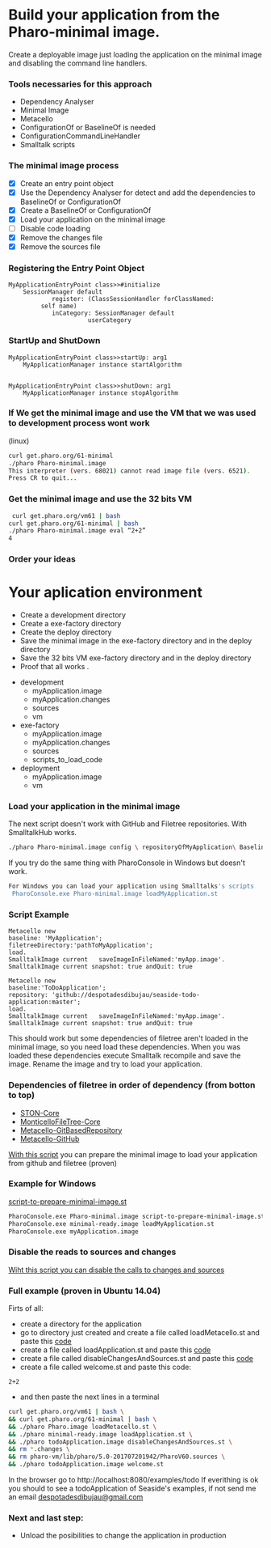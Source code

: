 # Build your application from the Pharo-minimal image.
Create a deployable image just  loading the application on the minimal image and disabling the command line handlers.
### Tools necessaries for this approach
- Dependency Analyser
- Minimal Image
- Metacello
- ConfigurationOf or BaselineOf is needed
- ConfigurationCommandLineHandler 
- Smalltalk scripts
### The minimal image process
- [x] Create an entry point object
- [x] Use the Dependency Analyser for detect and add the dependencies to BaselineOf or ConfigurationOf
- [x] Create a BaselineOf or ConfigurationOf
- [x] Load your application on the minimal image
- [ ] Disable code loading
- [x] Remove the changes file
- [x] Remove the sources file
### Registering the Entry Point Object

```st
MyApplicationEntryPoint class>>#initialize
    SessionManager default
            register: (ClassSessionHandler forClassNamed: 
         self name)
            inCategory: SessionManager default 
                      userCategory
```


### StartUp and ShutDown
```st
MyApplicationEntryPoint class>>startUp: arg1
    MyApplicationManager instance startAlgorithm


MyApplicationEntryPoint class>>shutDown: arg1
    MyApplicationManager instance stopAlgorithm
 ```
 
### If We get the minimal image and use the VM that we was used to development process wont work
(linux)
```sh
curl get.pharo.org/61-minimal
./pharo Pharo-minimal.image
This interpreter (vers. 68021) cannot read image file (vers. 6521).
Press CR to quit...

```
 ### Get the minimal image and use the 32 bits VM
 
```sh
 curl get.pharo.org/vm61 | bash
curl get.pharo.org/61-minimal | bash
./pharo Pharo-minimal.image eval “2+2”
4
```
 ### Order your ideas
 # Your aplication environment

- Create a development directory
- Create a exe-factory directory
- Create the deploy directory
- Save the minimal image in the exe-factory directory and in the deploy directory
- Save the 32 bits VM exe-factory directory and in the deploy directory
- Proof that all works
.

 * development
   * myApplication.image
   * myApplication.changes
   * sources
   * vm
 * exe-factory
   * myApplication.image
   * myApplication.changes
   * sources
   * scripts_to_load_code
 * deployment
   * myApplication.image
   * vm


### Load your application in the minimal image
The next script doesn't work with GitHub and Filetree repositories. 
With SmalltalkHub works.
```sh
./pharo Pharo-minimal.image config \ repositoryOfMyApplication\ BaselineOfMyApplication\ --install=baseline

```


If you try do the same thing with PharoConsole in Windows but doesn't work.
```sh
For Windows you can load your application using Smalltalks's scripts
 PharoConsole.exe Pharo-minimal.image loadMyApplication.st
```
### Script Example

```st
Metacello new
baseline: 'MyApplication';
filetreeDirectory:'pathToMyApplication';
load.
SmalltalkImage current   saveImageInFileNamed:'myApp.image'.
SmalltalkImage current snapshot: true andQuit: true
```

```st
Metacello new
baseline:'ToDoApplication';
repository: 'github://despotadesdibujau/seaside-todo-application:master';
load.
SmalltalkImage current   saveImageInFileNamed:'myApp.image'.
SmalltalkImage current snapshot: true andQuit: true
```
This should work but some dependencies of filetree aren't loaded in the minimal image, so you need load these dependencies.
When you was loaded these dependencies execute Smalltalk recompile and save the image.
Rename the image and try to load your application.
### Dependencies of filetree in order of dependency (from botton to top)

  - [STON-Core](https://ci.inria.fr/pharo-contribution/job/EnterprisePharoBook/lastSuccessfulBuild/artifact/book-result/STON/STON.html)
  - [MonticelloFileTree-Core](https://gist.github.com/despotadesdibujau/c4e60ba35430f650ae1d3a9d52dc8788)
  - [Metacello-GitBasedRepository](https://gist.github.com/despotadesdibujau/172b75e19970b3ceb5ba2337e53c3088)
  - [Metacello-GitHub](https://gist.github.com/despotadesdibujau/053dcd8ff12bf84977aaf862b70fac76)
  
 [With this script](https://gist.github.com/despotadesdibujau/804115f5be69554a047ad2e3ecd0b201) you can prepare the minimal image to load your application from github and filetree (proven)
 ### Example for Windows
 [script-to-prepare-minimal-image.st](https://gist.github.com/despotadesdibujau/804115f5be69554a047ad2e3ecd0b201)
 ```bash
 PharoConsole.exe Pharo-minimal.image script-to-prepare-minimal-image.st
PharoConsole.exe minimal-ready.image loadMyApplication.st
PharoConsole.exe myApplication.image
 ```

 ### Disable the reads to sources and changes
 [Wiht this script you can disable the calls to changes and sources](https://gist.github.com/despotadesdibujau/5c26d74763005a7e6bcf67954de811ef)
 
 
### Full example (proven in Ubuntu 14.04)
Firts of all:
- create a directory for the application
- go to directory just created and create a file called loadMetacello.st and paste this [code](https://gist.github.com/despotadesdibujau/804115f5be69554a047ad2e3ecd0b201)
- create a file called loadApplication.st and paste this [code](https://gist.github.com/despotadesdibujau/27e07f8fee24007675d747da22da3aaa)
- create a file called disableChangesAndSources.st and paste this [code](https://gist.github.com/despotadesdibujau/5c26d74763005a7e6bcf67954de811ef)
- create a file called welcome.st and paste this code:
```st
2+2
```
- and then paste the next lines in a terminal
 ```sh
curl get.pharo.org/vm61 | bash \
&& curl get.pharo.org/61-minimal | bash \
&& ./pharo Pharo.image loadMetacello.st \
&& ./pharo minimal-ready.image loadApplication.st \
&& ./pharo todoApplication.image disableChangesAndSources.st \
&& rm *.changes \
&& rm pharo-vm/lib/pharo/5.0-201707201942/PharoV60.sources \
&& ./pharo todoApplication.image welcome.st
 ```
In the browser go to http://localhost:8080/examples/todo
If everithing is ok you should to see a todoApplication of Seaside's examples, if not send me an email despotadesdibujau@gmail.com


 ### Next and last step:
 - Unload the posibilities to change the application in production
 
